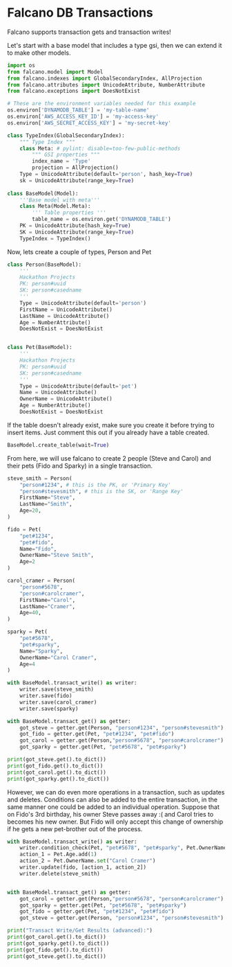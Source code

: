 # Falcano DB Transactions

Falcano supports transaction gets and transaction writes!

Let's start with a base model that includes a type gsi, then we can extend it to make other models.


```python
import os
from falcano.model import Model
from falcano.indexes import GlobalSecondaryIndex, AllProjection
from falcano.attributes import UnicodeAttribute, NumberAttribute
from falcano.exceptions import DoesNotExist

# These are the environment variables needed for this example
os.environ['DYNAMODB_TABLE'] = 'my-table-name'
os.environ['AWS_ACCESS_KEY_ID'] = 'my-access-key'
os.environ['AWS_SECRET_ACCESS_KEY'] = 'my-secret-key'

class TypeIndex(GlobalSecondaryIndex):
    """ Type Index """
    class Meta: # pylint: disable=too-few-public-methods
        """ GSI properties """
        index_name = 'Type'
        projection = AllProjection()
    Type = UnicodeAttribute(default='person', hash_key=True)
    sk = UnicodeAttribute(range_key=True)
    
class BaseModel(Model):
    '''Base model with meta'''
    class Meta(Model.Meta):
        ''' Table properties '''
        table_name = os.environ.get('DYNAMODB_TABLE')
    PK = UnicodeAttribute(hash_key=True)
    SK = UnicodeAttribute(range_key=True)
    TypeIndex = TypeIndex()
```

Now, lets create a couple of types, Person and Pet

```python
class Person(BaseModel):
    '''
    Hackathon Projects
    PK: person#uuid
    SK: person#casedname
    '''
    Type = UnicodeAttribute(default='person')
    FirstName = UnicodeAttribute()
    LastName = UnicodeAttribute()
    Age = NumberAttribute()
    DoesNotExist = DoesNotExist


class Pet(BaseModel):
    '''
    Hackathon Projects
    PK: person#uuid
    SK: person#casedname
    '''
    Type = UnicodeAttribute(default='pet')
    Name = UnicodeAttribute()
    OwnerName = UnicodeAttribute()
    Age = NumberAttribute()
    DoesNotExist = DoesNotExist

```
If the table doesn't already exist, make sure you create it before trying to insert items. Just comment this out if you already have a table created.

```python
BaseModel.create_table(wait=True)
```
From here, we will use falcano to create 2 people (Steve and Carol) and their pets (Fido and Sparky) in a single transaction. 

```python
steve_smith = Person(
    "person#1234", # this is the PK, or 'Primary Key'
    "person#stevesmith", # this is the SK, or 'Range Key'
    FirstName="Steve",
    LastName="Smith",
    Age=20,
)

fido = Pet(
    "pet#1234",
    "pet#fido",
    Name="Fido",
    OwnerName="Steve Smith",
    Age=2
)

carol_cramer = Person(
    "person#5678", 
    "person#carolcramer",
    FirstName="Carol",
    LastName="Cramer",
    Age=40,
)

sparky = Pet(
    "pet#5678",
    "pet#sparky",
    Name="Sparky",
    OwnerName="Carol Cramer",
    Age=4
)

with BaseModel.transact_write() as writer:
    writer.save(steve_smith)
    writer.save(fido)
    writer.save(carol_cramer)
    writer.save(sparky)

with BaseModel.transact_get() as getter:
    got_steve = getter.get(Person, "person#1234", "person#stevesmith")
    got_fido = getter.get(Pet, "pet#1234", "pet#fido")
    got_carol = getter.get(Person,"person#5678", "person#carolcramer")
    got_sparky = getter.get(Pet, "pet#5678", "pet#sparky")

print(got_steve.get().to_dict())
print(got_fido.get().to_dict())
print(got_carol.get().to_dict())
print(got_sparky.get().to_dict())
```

However, we can do even more operations in a transaction, such as updates and deletes. Conditions can also be added to the entire transaction, in the same manner one could be added to an individual operation.
Suppose that on Fido's 3rd birthday, his owner Steve passes away :( and Carol tries to becomes his new owner. But Fido will only accept this change of ownership if he gets a new pet-brother out of the process.
 
```python
with BaseModel.transact_write() as writer:
    writer.condition_check(Pet, "pet#5678", "pet#sparky", Pet.OwnerName.eq("Carol Cramer"))
    action_1 = Pet.Age.add(1)
    action_2 = Pet.OwnerName.set("Carol Cramer")
    writer.update(fido, [action_1, action_2])
    writer.delete(steve_smith)


with BaseModel.transact_get() as getter:
    got_carol = getter.get(Person,"person#5678", "person#carolcramer")
    got_sparky = getter.get(Pet, "pet#5678", "pet#sparky")
    got_fido = getter.get(Pet, "pet#1234", "pet#fido")
    got_steve = getter.get(Person, "person#1234", "person#stevesmith")

print("Transact Write/Get Results (advanced):")
print(got_carol.get().to_dict())
print(got_sparky.get().to_dict())
print(got_fido.get().to_dict())
print(got_steve.get().to_dict())

```

